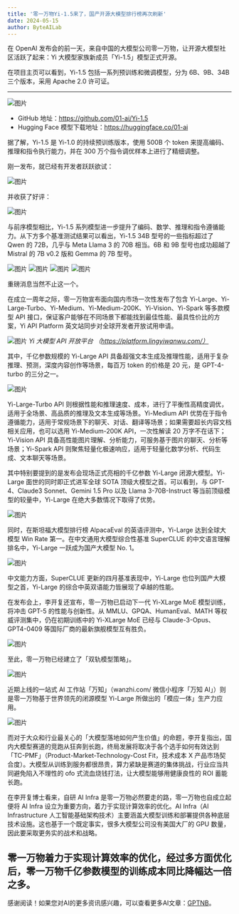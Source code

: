 ```yaml
---
title: '零一万物Yi-1.5来了，国产开源大模型排行榜再次刷新'
date: 2024-05-15
author: ByteAILab
---
```


在 OpenAI 发布会的前一天，来自中国的大模型公司零一万物，让开源大模型社区活跃了起来：Yi 大模型家族新成员「Yi-1.5」模型正式开源。

在项目主页可以看到，Yi-1.5 包括一系列预训练和微调模型，分为 6B、9B、34B 三个版本，采用 Apache 2.0 许可证。

---


![图片](https://image.jiqizhixin.com/uploads/editor/02bb577b-de90-4414-9bb3-656c3f19817f/640.png)

- GitHub 地址：https://github.com/01-ai/Yi-1.5
- Hugging Face 模型下载地址：https://huggingface.co/01-ai

据了解，Yi-1.5 是 Yi-1.0 的持续预训练版本，使用 500B 个 token 来提高编码、推理和指令执行能力，并在 300 万个指令调优样本上进行了精细调整。

刚一发布，就已经有开发者跃跃欲试：

![图片](https://image.jiqizhixin.com/uploads/editor/1efae02d-f6ae-43a7-a0a2-1206e272468f/640.png)

并收获了好评：

![图片](https://image.jiqizhixin.com/uploads/editor/9eaa63bb-b2d8-4c71-aab2-9f2ba7397bc0/640.png)

与前序模型相比，Yi-1.5 系列模型进一步提升了编码、数学、推理和指令遵循能力。从下方多个基准测试结果可以看出，Yi-1.5 34B 型号的一些指标超过了 Qwen 的 72B，几乎与 Meta Llama 3 的 70B 相当。6B 和 9B 型号也成功超越了 Mistral 的 7B v0.2 版和 Gemma 的 7B 型号。

![图片](https://image.jiqizhixin.com/uploads/editor/090ed4bd-1388-492b-84cb-6b53b7a42ce7/640.png)
![图片](https://image.jiqizhixin.com/uploads/editor/35cd91a3-ebbd-4565-a7af-07bda771898f/640.png)
![图片](https://image.jiqizhixin.com/uploads/editor/fc8b2a8b-5925-446d-8b99-b8f324078e60/640.png)
![图片](https://image.jiqizhixin.com/uploads/editor/052f3cdb-0251-4006-be51-2324ee072df0/640.png)

重磅消息当然不止这一个。

在成立一周年之际，零一万物宣布面向国内市场一次性发布了包含 Yi-Large、Yi-Large-Turbo、Yi-Medium、Yi-Medium-200K、Yi-Vision、Yi-Spark 等多款模型 API 接口，保证客户能够在不同场景下都能找到最佳性能、最具性价比的方案，Yi API Platform 英文站同步对全球开发者开放试用申请。

![图片](https://image.jiqizhixin.com/uploads/editor/d9e0552f-e6bd-4b3b-ad53-332e8814ed70/640.png)
*Yi 大模型 API 开放平台 （https://platform.lingyiwanwu.com/）*

其中，千亿参数规模的 Yi-Large API 具备超强文本生成及推理性能，适用于复杂推理、预测，深度内容创作等场景，每百万 token 的价格是 20 元，是 GPT-4-turbo 的三分之一。

![图片](https://image.jiqizhixin.com/uploads/editor/67e26bbf-09ae-461a-895f-e894ec6334e7/640.png)

Yi-Large-Turbo API 则根据性能和推理速度、成本，进行了平衡性高精度调优，适用于全场景、高品质的推理及文本生成等场景。Yi-Medium API 优势在于指令遵循能力，适用于常规场景下的聊天、对话、翻译等场景；如果需要超长内容文档相关应用，也可以选用 Yi-Medium-200K API，一次性解读 20 万字不在话下；Yi-Vision API 具备高性能图片理解、分析能力，可服务基于图片的聊天、分析等场景；Yi-Spark API 则聚焦轻量化极速响应，适用于轻量化数学分析、代码生成、文本聊天等场景。

其中特别要提到的是发布会现场正式亮相的千亿参数 Yi-Large 闭源大模型。Yi-Large 面世的同时即正式进军全球 SOTA 顶级大模型之首。可以看到，与 GPT-4、Claude3 Sonnet、Gemini 1.5 Pro 以及 Llama 3-70B-Instruct 等当前顶级模型的较量中，Yi-Large 在绝大多数情况下取得了优势。

![图片](https://image.jiqizhixin.com/uploads/editor/10be7618-bc27-4fd0-bebe-7b074a68a41d/640.png)

同时，在斯坦福大模型排行榜 AlpacaEval 的英语评测中，Yi-Large 达到全球大模型 Win Rate 第一。在中文通用大模型综合性基准 SuperCLUE 的中文语言理解排名中，Yi-Large 一跃成为国产大模型 No. 1。

![图片](https://image.jiqizhixin.com/uploads/editor/08401d79-1f3d-4aed-a87e-e61f0cc99221/640.png)

中文能力方面，SuperCLUE 更新的四月基准表现中，Yi-Large 也位列国产大模型之首，Yi-Large 的综合中英双语能力皆展现了卓越的性能。

在发布会上，李开复还宣布，零一万物已启动下一代 Yi-XLarge MoE 模型训练，将冲击 GPT-5 的性能与创新性。从 MMLU、GPQA、HumanEval、MATH 等权威评测集中，仍在初期训练中的 Yi-XLarge MoE 已经与 Claude-3-Opus、GPT4-0409 等国际厂商的最新旗舰模型互有胜负。

![图片](https://image.jiqizhixin.com/uploads/editor/7d3a2cf6-58b7-46ee-ae3e-16e803d69913/640.png)

至此，零一万物已经建立了「双轨模型策略」。

![图片](https://image.jiqizhixin.com/uploads/editor/348cae9b-c958-4fc6-a793-cf2b0f455d1d/640.png)

近期上线的一站式 AI 工作站「万知」（wanzhi.com/ 微信小程序「万知 AI」）则是零一万物基于世界领先的闭源模型 Yi-Large 所做出的「模应一体」生产力应用。

![图片](https://image.jiqizhixin.com/uploads/editor/3c0c3352-4531-45ac-994a-ef7fc1e2978f/640.png)

而对于大众和行业最关心的「大模型落地如何产生价值」的命题，李开复指出，国内大模型赛道的竞跑从狂奔到长跑，终局发展将取决于各个选手如何有效达到「TC-PMF」（Product-Market-Technology-Cost Fit，技术成本 X 产品市场契合度）。大模型从训练到服务都很昂贵，算力紧缺是赛道的集体挑战，行业应当共同避免陷入不理性的 ofo 式流血烧钱打法，让大模型能够用健康良性的 ROI 蓄能长跑。

在李开复博士看来，自研 AI Infra 是零一万物必然要走的路，零一万物也自成立起便将 AI Infra 设立为重要方向，着力于实现计算效率的优化。AI Infra（AI Infrastructure  人工智能基础架构技术）主要涵盖大模型训练和部署提供各种底层技术设施。这也基于一个既定事实，很多大模型公司没有美国大厂的 GPU 数量，因此要采取更务实的战术和战略。

零一万物着力于实现计算效率的优化，经过多方面优化后，零一万物千亿参数模型的训练成本同比降幅达一倍之多。
---
感谢阅读！如果您对AI的更多资讯感兴趣，可以查看更多AI文章：[GPTNB](https://gptnb.com)。